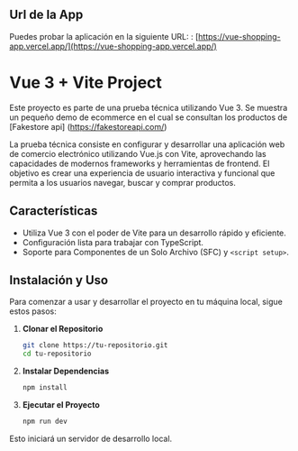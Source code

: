 ## Url de la App

Puedes probar la aplicación en la siguiente URL: : [https://vue-shopping-app.vercel.app/](https://vue-shopping-app.vercel.app/)


# Vue 3 + Vite Project

Este proyecto es parte de una prueba técnica utilizando Vue 3. Se muestra un pequeño demo de ecommerce en el cual se consultan los productos de [Fakestore api] (https://fakestoreapi.com/)

La prueba técnica consiste en configurar y desarrollar una aplicación web de comercio electrónico utilizando Vue.js con Vite, aprovechando las capacidades de modernos frameworks y herramientas de frontend. El objetivo es crear una experiencia de usuario interactiva y funcional que permita a los usuarios navegar, buscar y comprar productos. 

## Características

- Utiliza Vue 3 con el poder de Vite para un desarrollo rápido y eficiente.
- Configuración lista para trabajar con TypeScript.
- Soporte para Componentes de un Solo Archivo (SFC) y `<script setup>`.

## Instalación y Uso

Para comenzar a usar y desarrollar el proyecto en tu máquina local, sigue estos pasos:

1. **Clonar el Repositorio**

   ```bash
   git clone https://tu-repositorio.git
   cd tu-repositorio

2. **Instalar Dependencias**
    ```bash
    npm install

3. **Ejecutar el Proyecto**
    ```bash
    npm run dev

Esto iniciará un servidor de desarrollo local. 


